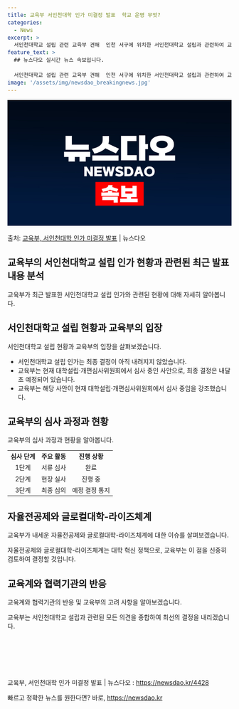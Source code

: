 ```yaml
---
title: 교육부 서인천대학 인가 미결정 발표  학교 운명 무엇?
categories:
  - News
excerpt: >
  서인천대학교 설립 관련 교육부 견해  인천 서구에 위치한 서인천대학교 설립과 관련하여 교육부는 최종 심의를 …
feature_text: >
  ## 뉴스다오 실시간 뉴스 속보입니다.

  서인천대학교 설립 관련 교육부 견해  인천 서구에 위치한 서인천대학교 설립과 관련하여 교육부는 최종 심의를 …
image: '/assets/img/newsdao_breakingnews.jpg'
---
```


![뉴스다오 속보](/assets/img/newsdao_breakingnews.jpg)

<p>출처: <a href="https://newsdao.kr/4428" rel="dofollow">교육부, 서인천대학 인가 미결정 발표</a> | 뉴스다오</p>

<h2>교육부의 서인천대학교 설립 인가 현황과 관련된 최근 발표 내용 분석</h2>
<p data-ke-size="size16">교육부가 최근 발표한 서인천대학교 설립 인가와 관련된 현황에 대해 자세히 알아봅니다.</p>

<h2 data-ke-size="size26">서인천대학교 설립 현황과 교육부의 입장</h2>
<p data-ke-size="size16">서인천대학교 설립 현황과 교육부의 입장을 살펴보겠습니다.</p>

<ul>
  <li>서인천대학교 설립 인가는 최종 결정이 아직 내려지지 않았습니다.</li>
  <li>교육부는 현재 대학설립·개편심사위원회에서 심사 중인 사안으로, 최종 결정은 내달 초 예정되어 있습니다.</li>
  <li>교육부는 해당 사안이 현재 대학설립·개편심사위원회에서 심사 중임을 강조했습니다.</li>
</ul>

<h2 data-ke-size="size26">교육부의 심사 과정과 현황</h2>
<p data-ke-size="size16">교육부의 심사 과정과 현황을 알아봅니다.</p>

<table>
  <tr>
    <td style="text-align: center; height: 17px;"><b>심사 단계</b></td>
    <td style="text-align: center; height: 17px;"><b>주요 활동</b></td>
    <td style="text-align: center; height: 17px;"><b>진행 상황</b></td>
  </tr>
  <tr>
    <td style="text-align: center; height: 17px;">1단계</td>
    <td style="text-align: center; height: 17px;">서류 심사</td>
    <td style="text-align: center; height: 17px;">완료</td>
  </tr>
  <tr>
    <td style="text-align: center; height: 17px;">2단계</td>
    <td style="text-align: center; height: 17px;">현장 실사</td>
    <td style="text-align: center; height: 17px;">진행 중</td>
  </tr>
  <tr>
    <td style="text-align: center; height: 17px;">3단계</td>
    <td style="text-align: center; height: 17px;">최종 심의</td>
    <td style="text-align: center; height: 17px;">예정 결정 통지</td>
  </tr>
</table>

<h2 data-ke-size="size26">자율전공제와 글로컬대학-라이즈체계</h2>
<p data-ke-size="size16">교육부가 내세운 자율전공제와 글로컬대학-라이즈체계에 대한 이슈를 살펴보겠습니다.</p>
<p data-ke-size="size16">자율전공제와 글로컬대학-라이즈체계는 대학 혁신 정책으로, 교육부는 이 점을 신중히 검토하여 결정할 것입니다.</p>

<h2 data-ke-size="size26">교육계와 협력기관의 반응</h2>
<p data-ke-size="size16">교육계와 협력기관의 반응 및 교육부의 고려 사항을 알아보겠습니다.</p>
<p data-ke-size="size16">교육부는 서인천대학교 설립과 관련된 모든 의견을 종합하여 최선의 결정을 내리겠습니다.</p>

<p data-ke-size="size16">&nbsp;</p>
<p data-ke-size="size16">&nbsp;</p>
<p data-ke-size="size16">&nbsp;</p>

<p data-ke-size="size16">교육부, 서인천대학 인가 미결정 발표 | 뉴스다오 : <a href="https://newsdao.kr/4428">https://newsdao.kr/4428</a></p> 

빠르고 정확한 뉴스를 원한다면? 바로, <a href="https://newsdao.kr" rel="dofollow">https://newsdao.kr</a>


    
